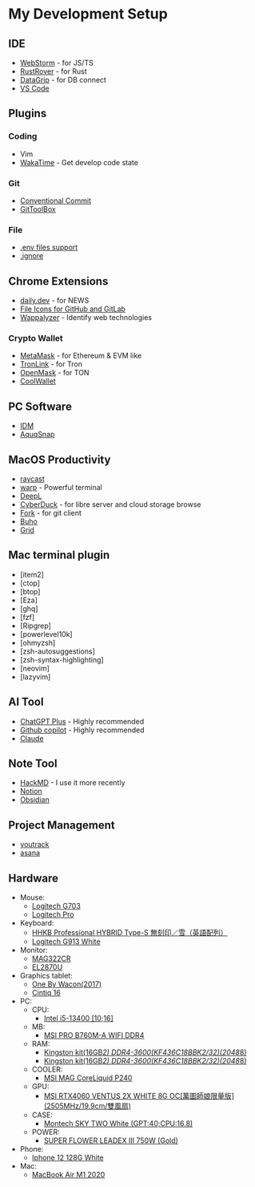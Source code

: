 # My Development Setup

## IDE
- [WebStorm](https://www.jetbrains.com/webstorm/) - for JS/TS
- [RustRover](https://www.jetbrains.com/rust/) - for Rust
- [DataGrip](https://www.jetbrains.com/datagrip/) - for DB connect
- [VS Code](https://code.visualstudio.com/download)

## Plugins
### Coding
- Vim
- [WakaTime](https://wakatime.com/) - Get develop code state

### Git
- [Conventional Commit](https://plugins.jetbrains.com/plugin/13389-conventional-commit)
- [GitToolBox](https://plugins.jetbrains.com/plugin/7499-gittoolbox)

### File
- [.env files support](https://plugins.jetbrains.com/plugin/9525--env-files-support)
- [.ignore](https://plugins.jetbrains.com/plugin/7495--ignore)

## Chrome Extensions
- [daily.dev](https://chrome.google.com/webstore/detail/dailydev-the-homepage-dev/jlmpjdjjbgclbocgajdjefcidcncaied) - for NEWS
- [File Icons for GitHub and GitLab](https://chrome.google.com/webstore/detail/file-icons-for-github-and/ficfmibkjjnpogdcfhfokmihanoldbfe)
- [Wappalyzer](https://chrome.google.com/webstore/detail/wappalyzer-technology-pro/gppongmhjkpfnbhagpmjfkannfbllamg) - Identify web technologies

### Crypto Wallet

- [MetaMask](https://chrome.google.com/webstore/detail/metamask/nkbihfbeogaeaoehlefnkodbefgpgknn) - for Ethereum & EVM like
- [TronLink](https://chrome.google.com/webstore/detail/tronlink/ibnejdfjmmkpcnlpebklmnkoeoihofec) - for Tron
- [OpenMask](https://chrome.google.com/webstore/detail/openmask-ton-wallet/penjlddjkjgpnkllboccdgccekpkcbin) - for TON
- [CoolWallet](https://www.coolwallet.io/zh-hant/)

## PC Software
- [IDM](https://www.internetdownloadmanager.com/)
- [AquqSnap](https://www.nurgo-software.com/products/aquasnap)

## MacOS Productivity

- [raycast](https://www.raycast.com/)
- [warp](https://www.warp.dev/) - Powerful terminal
- [DeepL](https://www.deepl.com/translator)
- [CyberDuck](https://cyberduck.io/) - for libre server and cloud storage browse
- [Fork](https://git-fork.com/) - for git client
- [Buho](https://www.drbuho.com/zh-tw/buhocleaner)
- [Grid](https://macgrid.app/)

## Mac terminal plugin

- [item2]
- [ctop]
- [btop]
- [Eza]
- [ghq]
- [fzf]
- [Ripgrep]
- [powerlevel10k]
- [ohmyzsh]
- [zsh-autosuggestions]
- [zsh-syntax-highlighting]
- [neovim]
- [lazyvim]

## AI Tool

- [ChatGPT Plus](https://chat.openai.com/) - Highly recommended
- [Github copilot](https://github.com/features/copilot) - Highly recommended
- [Claude](https://claude.ai/chat/)

## Note Tool

- [HackMD](https://hackmd.io/) - I use it more recently
- [Notion](https://www.notion.so)
- [Obsidian](https://obsidian.md/)

## Project Management

- [youtrack](https://www.jetbrains.com/youtrack/)
- [asana](https://app.asana.com/)

## Hardware

- Mouse: 
  - [Logitech G703](https://www.logitechg.com/zh-tw/products/gaming-mice/g703-wireless-gaming-mouse.html?srsltid=AfmBOoqY4JAS747ibJ3JrrPT16ZppFUTRuhPF8Hol5gviITUDUokr-41)
  - [Logitech Pro](https://www.logitechg.com/zh-tw/products/gaming-mice/pro-wireless-mouse.html)
- Keyboard:
  - [HHKB Professional HYBRID Type-S 無刻印／雪（英語配列）](https://happyhackingkb.com/jp/?_gl=1*1t3n5tw*_gcl_au*NDcxOTU3ODQ1LjE3Mjg4NzM2OTQ.*_ga*MTY2NTg1MTU2OS4xNzI4ODczNjk0*_ga_Z9QFWQM6HK*MTcyODg3MzY5NC4xLjEuMTcyODg3MzczMi4yMi4wLjA.*_ga_5SB6G0ZRSB*MTcyODg3MzY5NC4xLjEuMTcyODg3MzczMi4wLjAuMA.)
  - [Logitech G913 White](https://www.logitechg.com/zh-tw/products/gaming-keyboards/g913-tkl-wireless.html?srsltid=AfmBOorD2zyU9nCa1FLoRjxABGmmUHn6lvYExWEuhwb7rwFcTnXZG8lf)
- Monitor: 
  - [MAG322CR](https://tw.msi.com/Monitor/Optix-MAG322CR/Specification)
  - [EL2870U](https://www.benq.com/zh-tw/support/downloads-faq/products/monitor/el2870u/manual.html)
- Graphics tablet:
  - [One By Wacon(2017)](https://www.wacom.com/zh-tw/support/product-support/drivers?sku=CTL472)
  - [Cintiq 16](https://store.wacom.tw/products.aspx?prssno=2499)
- PC:
  - CPU:
    - [Intel i5-13400 [10;16]](https://www.intel.com.tw/content/www/tw/zh/products/sku/230495/intel-core-i513400-processor-20m-cache-up-to-4-60-ghz/specifications.html)
  - MB:
    - [MSI PRO B760M-A WIFI DDR4](https://tw.msi.com/Motherboard/PRO-B760M-A-WIFI-DDR4)
  - RAM:
    - [Kingston kit(16GB*2) DDR4-3600(KF436C18BBK2/32)(2048*8)](https://www.kingston.com/tw/memory/gaming/kingston-fury-beast-ddr4-rgb-memory)
    - [Kingston kit(16GB*2) DDR4-3600(KF436C18BBK2/32)(2048*8)](https://www.kingston.com/tw/memory/gaming/kingston-fury-beast-ddr4-rgb-memory)
  - COOLER:
    - [MSI MAG CoreLiquid P240](https://tw.msi.com/Liquid-Cooling/MAG-CORELIQUID-P240)
  - GPU:
    - [MSI RTX4060 VENTUS 2X WHITE 8G OC\[萬圖師娘限量版\]\(2505MHz/19.9cm/雙風扇\)](https://tw.msi.com/Graphics-Card/GeForce-RTX-4060-VENTUS-2X-WHITE-8G-OC-VTS)
  - CASE:
    - [Montech SKY TWO White \(GPT:40;CPU:16.8\)](https://www.telon.com.tw/tc/products_detail.php?nid=307)
  - POWER:
    - [SUPER FLOWER LEADEX III 750W (Gold)](https://www.super-flower.com.tw/zh-TW/products/leadex-iii-gold-750w)
- Phone:
  - [Iphone 12 128G White](https://support.apple.com/zh-tw/111876)
- Mac:
  - [MacBook Air M1 2020](https://support.apple.com/zh-tw/111883)
